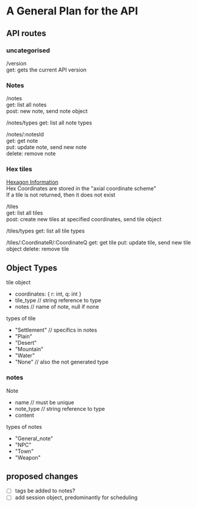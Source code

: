 # A General Plan for the API

## API routes

### uncategorised

/version  
    get: gets the current API version

### Notes

/notes  
    get: list all notes  
    post: new note, send note object  

/notes/types
    get: list all note types  

/notes/:notesId  
    get: get note  
    put: update note, send new note  
    delete: remove note  

### Hex tiles

[Hexagon Information](https://www.redblobgames.com/grids/hexagons/)  
Hex Coordinates are stored in the "axial coordinate scheme"  
If a tile is not returned, then it does not exist  

/tiles  
    get: list all tiles  
    post: create new tiles at specified coordinates, send tile object  

/tiles/types
    get: list all tile types

/tiles/:CoordinateR/:CoordinateQ
    get: get tile
    put: update tile, send new tile object
    delete: remove tile

## Object Types

tile object

+ coordinates: { r: int, q: int }
+ tile_type // string reference to type  
+ notes // name of note, null if none  

types of tile

+ "Settlement" // specifics in notes  
+ "Plain"  
+ "Desert"  
+ "Mountain"  
+ "Water"  
+ "None" // also the not generated type  

### notes

Note

+ name // must be unique
+ note_type // string reference to type
+ content

types of notes

+ "General_note"
+ "NPC"
+ "Town"
+ "Weapon"

## proposed changes

+ [ ] tags be added to notes?
+ [ ] add session object, predominantly for scheduling
